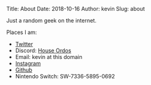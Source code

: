 Title: About
Date: 2018-10-16
Author: kevin
Slug: about

Just a random geek on the internet.

Places I am:

* [Twitter](https://twitter.com/kevinisageek)
* Discord: [House Ordos](https://discord.gg/p8tAxfR)
* Email: kevin at this domain
* [Instagram](https://instagram.com/kevinisageek_)
* [Github](https://github.com/kevinisageek)
* Nintendo Switch: SW-7336-5895-0692
